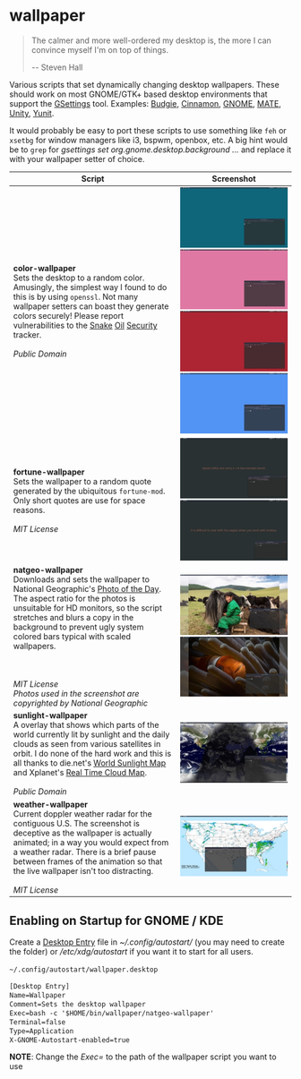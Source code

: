 # wallpaper

> The calmer and more well-ordered my desktop is, the more I can convince myself I'm on top of things. 
> 
> -- Steven Hall

Various scripts that set dynamically changing desktop wallpapers. These should work on most GNOME/GTK+ based desktop environments that support the [GSettings](https://developer.gnome.org/gio/stable/GSettings.html) tool. Examples: [Budgie](https://solus-project.com/budgie/), [Cinnamon](http://developer.linuxmint.com/projects.html), [GNOME](https://www.gnome.org/), [MATE](https://mate-desktop.org/), [Unity](http://unity.ubuntu.com/), [Yunit](https://yunit.io/). 

It would probably be easy to port these scripts to use something like `feh` or `xsetbg` for window managers like i3, bspwm, openbox, etc. A big hint would be to `grep` for *gsettings set org.gnome.desktop.background ...* and replace it with your wallpaper setter of choice.



| Script              | Screenshot |
| ------------------- | --- |
| **color-wallpaper** <br> Sets the desktop to a random color. Amusingly, the simplest way I found to do this is by using `openssl`. Not many wallpaper setters can boast they generate colors securely! Please report vulnerabilities to the [Snake](http://www.philzimmermann.com/EN/essays/SnakeOil.html) [Oil](https://www.schneier.com/crypto-gram/archives/1999/0215.html#snakeoil) [Security](http://www.interhack.net/people/cmcurtin/snake-oil-faq.html) tracker. <br><br> *Public Domain* | [ ![](https://raw.githubusercontent.com/keithieopia/bin/master/.readme-assets/wallpaper-color1-thumb.jpg) ](https://raw.githubusercontent.com/keithieopia/bin/master/.readme-assets/wallpaper-color1.jpg) [ ![](https://raw.githubusercontent.com/keithieopia/bin/master/.readme-assets/wallpaper-color2-thumb.jpg) ](https://raw.githubusercontent.com/keithieopia/bin/master/.readme-assets/wallpaper-color2.jpg)  [ ![](https://raw.githubusercontent.com/keithieopia/bin/master/.readme-assets/wallpaper-color3-thumb.jpg) ](https://raw.githubusercontent.com/keithieopia/bin/master/.readme-assets/wallpaper-color3.jpg) [ ![](https://raw.githubusercontent.com/keithieopia/bin/master/.readme-assets/wallpaper-color4-thumb.jpg) ](https://raw.githubusercontent.com/keithieopia/bin/master/.readme-assets/wallpaper-color4.jpg) |
| **fortune-wallpaper** <br> Sets the wallpaper to a random quote generated by the ubiquitous `fortune-mod`. Only short quotes are use for space reasons. <br><br> *MIT License* | [ ![](https://raw.githubusercontent.com/keithieopia/bin/master/.readme-assets/wallpaper-fortune1-thumb.jpg) ](https://raw.githubusercontent.com/keithieopia/bin/master/.readme-assets/wallpaper-fortune1.jpg) [ ![](https://raw.githubusercontent.com/keithieopia/bin/master/.readme-assets/wallpaper-fortune2-thumb.jpg) ](https://raw.githubusercontent.com/keithieopia/bin/master/.readme-assets/wallpaper-fortune2.jpg) |
| **natgeo-wallpaper** <br> Downloads and sets the wallpaper to National Geographic's [Photo of the Day](http://www.nationalgeographic.com/photography/photo-of-the-day/). The aspect ratio for the photos is unsuitable for HD monitors, so the script stretches and blurs a copy in the background to prevent ugly system colored bars typical with scaled wallpapers. <br><br> <br><br> *MIT License* <br> *Photos used in the screenshot are copyrighted by National Geographic* | [ ![](https://raw.githubusercontent.com/keithieopia/bin/master/.readme-assets/wallpaper-natgeo1-thumb.jpg) ](https://raw.githubusercontent.com/keithieopia/bin/master/.readme-assets/wallpaper-natgeo1.jpg) [ ![](https://raw.githubusercontent.com/keithieopia/bin/master/.readme-assets/wallpaper-natgeo2-thumb.jpg) ](https://raw.githubusercontent.com/keithieopia/bin/master/.readme-assets/wallpaper-natgeo2.jpg) |
| **sunlight-wallpaper** <br> A overlay that shows which parts of the world currently lit by sunlight and the daily clouds as seen from various satellites in orbit. I do none of the hard work and this is all thanks to die.net's [World Sunlight Map](https://www.die.net/earth/) and Xplanet's [Real Time Cloud Map](http://xplanet.sourceforge.net/clouds.php). <br><br> *Public Domain* | [ ![](https://raw.githubusercontent.com/keithieopia/bin/master/.readme-assets/wallpaper-sunlight-thumb.jpg) ](https://raw.githubusercontent.com/keithieopia/bin/master/.readme-assets/wallpaper-sunlight.jpg) |
| **weather-wallpaper** <br> Current doppler weather radar for the contiguous U.S. The screenshot is deceptive as the wallpaper is actually animated; in a way you would expect from a weather radar. There is a brief pause between frames of the animation so that the live wallpaper isn't too distracting. <br><br> *MIT License* | [ ![](https://raw.githubusercontent.com/keithieopia/bin/master/.readme-assets/wallpaper-weather-thumb.jpg) ](https://raw.githubusercontent.com/keithieopia/bin/master/.readme-assets/wallpaper-weather.jpg) |



## Enabling on Startup for GNOME / KDE
Create a [Desktop Entry](https://specifications.freedesktop.org/desktop-entry-spec/desktop-entry-spec-latest.html) file in *~/.config/autostart/* (you may need to create the folder) or */etc/xdg/autostart* if you want it to start for all users.

`~/.config/autostart/wallpaper.desktop`

```desktop
[Desktop Entry]
Name=Wallpaper
Comment=Sets the desktop wallpaper
Exec=bash -c '$HOME/bin/wallpaper/natgeo-wallpaper'
Terminal=false
Type=Application
X-GNOME-Autostart-enabled=true
```

**NOTE**: Change the *Exec=* to the path of the wallpaper script you want to use